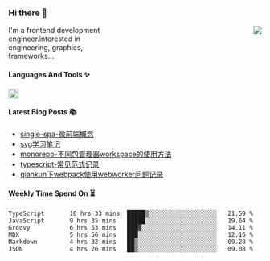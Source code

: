 <!--
**zhaohuanyuu/zhaohuanyuu** is a ✨ _special_ ✨ repository because its `README.md` (this file) appears on your GitHub profile.
-->

### Hi there 👋

<picture>
  <source media="(prefers-color-scheme: dark)" srcset="https://github-readme-stats.vercel.app/api?username=zhaohuanyuu&count_private=true&show_icons=true&theme=city_lights&hide_title=true">
  <img align="right" src="https://github-readme-stats.vercel.app/api?username=zhaohuanyuu&count_private=true&show_icons=true&hide_title=true">
</picture>

<p align="left" style="width:40%">I'm a frontend development engineer.interested in engineering, graphics, frameworks...</p>

#### Languages And Tools ✨

<img align="left" height="20" src="https://skillicons.dev/icons?i=js,ts,nodejs,rust,react,vue,svelte,gatsby,graphql,nestjs" />

</br>

#### Latest Blog Posts 📚
<!-- BLOG-POST-LIST:START -->
- [single-spa-微前端概念](https://auu.zone/post/single-spa-note)
- [svg学习笔记](https://auu.zone/post/svg-note)
- [monorepo-不同包管理器workspace的使用方法](https://auu.zone/post/workspace)
- [typescript-常见范式记录](https://auu.zone/post/ts-pattern)
- [qiankun下webpack使用webworker问题记录](https://auu.zone/post/wp-worker)
<!-- BLOG-POST-LIST:END -->

#### Weekly Time Spend On ⏳
<!--START_SECTION:waka-->

```text
TypeScript       10 hrs 33 mins  █████▒░░░░░░░░░░░░░░░░░░░   21.59 %
JavaScript       9 hrs 35 mins   █████░░░░░░░░░░░░░░░░░░░░   19.64 %
Groovy           6 hrs 53 mins   ███▓░░░░░░░░░░░░░░░░░░░░░   14.11 %
MDX              5 hrs 56 mins   ███░░░░░░░░░░░░░░░░░░░░░░   12.16 %
Markdown         4 hrs 32 mins   ██▒░░░░░░░░░░░░░░░░░░░░░░   09.28 %
JSON             4 hrs 26 mins   ██▒░░░░░░░░░░░░░░░░░░░░░░   09.08 %
```

<!--END_SECTION:waka-->
